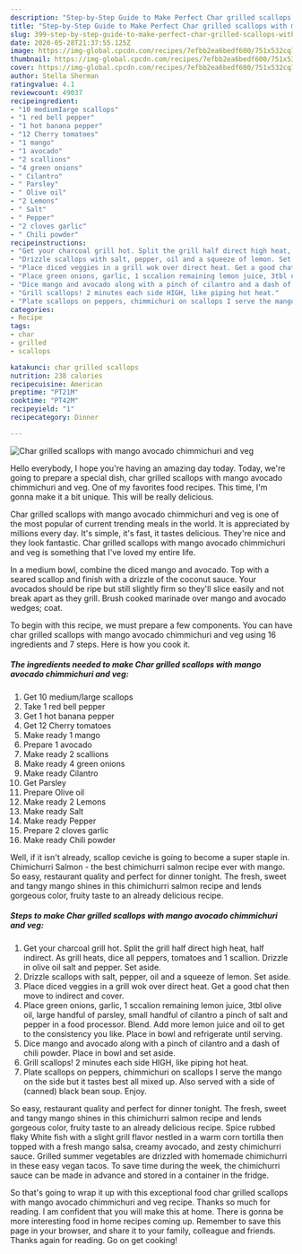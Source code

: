```yaml
---
description: "Step-by-Step Guide to Make Perfect Char grilled scallops with mango avocado chimmichuri and veg"
title: "Step-by-Step Guide to Make Perfect Char grilled scallops with mango avocado chimmichuri and veg"
slug: 399-step-by-step-guide-to-make-perfect-char-grilled-scallops-with-mango-avocado-chimmichuri-and-veg
date: 2020-05-28T21:37:55.125Z
image: https://img-global.cpcdn.com/recipes/7efbb2ea6bedf600/751x532cq70/char-grilled-scallops-with-mango-avocado-chimmichuri-and-veg-recipe-main-photo.jpg
thumbnail: https://img-global.cpcdn.com/recipes/7efbb2ea6bedf600/751x532cq70/char-grilled-scallops-with-mango-avocado-chimmichuri-and-veg-recipe-main-photo.jpg
cover: https://img-global.cpcdn.com/recipes/7efbb2ea6bedf600/751x532cq70/char-grilled-scallops-with-mango-avocado-chimmichuri-and-veg-recipe-main-photo.jpg
author: Stella Sherman
ratingvalue: 4.1
reviewcount: 49037
recipeingredient:
- "10 mediumIarge scallops"
- "1 red bell pepper"
- "1 hot banana pepper"
- "12 Cherry tomatoes"
- "1 mango"
- "1 avocado"
- "2 scallions"
- "4 green onions"
- " Cilantro"
- " Parsley"
- " Olive oil"
- "2 Lemons"
- " Salt"
- " Pepper"
- "2 cloves garlic"
- " Chili powder"
recipeinstructions:
- "Get your charcoal grill hot. Split the grill half direct high heat, half indirect. As grill heats, dice all peppers, tomatoes and 1 scallion. Drizzle in olive oil salt and pepper. Set aside."
- "Drizzle scallops with salt, pepper, oil and a squeeze of lemon. Set aside."
- "Place diced veggies in a grill wok over direct heat. Get a good chat then move to indirect and cover."
- "Place green onions, garlic, 1 sccalion remaining lemon juice, 3tbl olive oil, large handful of parsley, small handful of cilantro a pinch of salt and pepper in a food processor. Blend. Add more lemon juice and oil to get to the consistency you like. Place in bowl and refrigerate until serving."
- "Dice mango and avocado along with a pinch of cilantro and a dash of chili powder. Place in bowl and set aside."
- "Grill scallops! 2 minutes each side HIGH, like piping hot heat."
- "Plate scallops on peppers, chimmichuri on scallops I serve the mango on the side but it tastes best all mixed up. Also served with a side of (canned) black bean soup. Enjoy."
categories:
- Recipe
tags:
- char
- grilled
- scallops

katakunci: char grilled scallops 
nutrition: 238 calories
recipecuisine: American
preptime: "PT21M"
cooktime: "PT42M"
recipeyield: "1"
recipecategory: Dinner

---
```



![Char grilled scallops with mango avocado chimmichuri and veg](https://img-global.cpcdn.com/recipes/7efbb2ea6bedf600/751x532cq70/char-grilled-scallops-with-mango-avocado-chimmichuri-and-veg-recipe-main-photo.jpg)

Hello everybody, I hope you're having an amazing day today. Today, we're going to prepare a special dish, char grilled scallops with mango avocado chimmichuri and veg. One of my favorites food recipes. This time, I'm gonna make it a bit unique. This will be really delicious.

Char grilled scallops with mango avocado chimmichuri and veg is one of the most popular of current trending meals in the world. It is appreciated by millions every day. It's simple, it's fast, it tastes delicious. They're nice and they look fantastic. Char grilled scallops with mango avocado chimmichuri and veg is something that I've loved my entire life.

In a medium bowl, combine the diced mango and avocado. Top with a seared scallop and finish with a drizzle of the coconut sauce. Your avocados should be ripe but still slightly firm so they&#39;ll slice easily and not break apart as they grill. Brush cooked marinade over mango and avocado wedges; coat.


To begin with this recipe, we must prepare a few components. You can have char grilled scallops with mango avocado chimmichuri and veg using 16 ingredients and 7 steps. Here is how you cook it.

<!--inarticleads1-->

##### The ingredients needed to make Char grilled scallops with mango avocado chimmichuri and veg:

1. Get 10 medium/Iarge scallops
1. Take 1 red bell pepper
1. Get 1 hot banana pepper
1. Get 12 Cherry tomatoes
1. Make ready 1 mango
1. Prepare 1 avocado
1. Make ready 2 scallions
1. Make ready 4 green onions
1. Make ready  Cilantro
1. Get  Parsley
1. Prepare  Olive oil
1. Make ready 2 Lemons
1. Make ready  Salt
1. Make ready  Pepper
1. Prepare 2 cloves garlic
1. Make ready  Chili powder


Well, if it isn&#39;t already, scallop ceviche is going to become a super staple in. Chimichurri Salmon - the best chimichurri salmon recipe ever with mango. So easy, restaurant quality and perfect for dinner tonight. The fresh, sweet and tangy mango shines in this chimichurri salmon recipe and lends gorgeous color, fruity taste to an already delicious recipe. 

<!--inarticleads2-->

##### Steps to make Char grilled scallops with mango avocado chimmichuri and veg:

1. Get your charcoal grill hot. Split the grill half direct high heat, half indirect. As grill heats, dice all peppers, tomatoes and 1 scallion. Drizzle in olive oil salt and pepper. Set aside.
1. Drizzle scallops with salt, pepper, oil and a squeeze of lemon. Set aside.
1. Place diced veggies in a grill wok over direct heat. Get a good chat then move to indirect and cover.
1. Place green onions, garlic, 1 sccalion remaining lemon juice, 3tbl olive oil, large handful of parsley, small handful of cilantro a pinch of salt and pepper in a food processor. Blend. Add more lemon juice and oil to get to the consistency you like. Place in bowl and refrigerate until serving.
1. Dice mango and avocado along with a pinch of cilantro and a dash of chili powder. Place in bowl and set aside.
1. Grill scallops! 2 minutes each side HIGH, like piping hot heat.
1. Plate scallops on peppers, chimmichuri on scallops I serve the mango on the side but it tastes best all mixed up. Also served with a side of (canned) black bean soup. Enjoy.


So easy, restaurant quality and perfect for dinner tonight. The fresh, sweet and tangy mango shines in this chimichurri salmon recipe and lends gorgeous color, fruity taste to an already delicious recipe. Spice rubbed flaky White fish with a slight grill flavor nestled in a warm corn tortilla then topped with a fresh mango salsa, creamy avocado, and zesty chimichurri sauce. Grilled summer vegetables are drizzled with homemade chimichurri in these easy vegan tacos. To save time during the week, the chimichurri sauce can be made in advance and stored in a container in the fridge. 

So that's going to wrap it up with this exceptional food char grilled scallops with mango avocado chimmichuri and veg recipe. Thanks so much for reading. I am confident that you will make this at home. There is gonna be more interesting food in home recipes coming up. Remember to save this page in your browser, and share it to your family, colleague and friends. Thanks again for reading. Go on get cooking!
